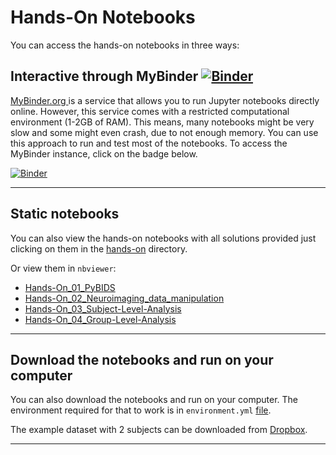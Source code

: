 # Hands-On Notebooks

You can access the hands-on notebooks in three ways:

## Interactive through MyBinder [![Binder](https://mybinder.org/badge_logo.svg)](https://mybinder.org/v2/gh/dcdace/COGNESTIC-fMRI/7e0bbdb9bcec4cb0b7c50a7f76f6834d94d398cc?urlpath=tree/hands-on)
[MyBinder.org ](https://mybinder.org)  is a service that allows you to run Jupyter notebooks directly online. However, this service comes with a restricted computational environment (1-2GB of RAM). This means, many notebooks might be very slow and some might even crash, due to not enough memory. You can use this approach to run and test most of the notebooks. To access the MyBinder instance, click on the badge below.

[![Binder](https://mybinder.org/badge_logo.svg)](https://mybinder.org/v2/gh/dcdace/COGNESTIC-fMRI/7e0bbdb9bcec4cb0b7c50a7f76f6834d94d398cc?urlpath=tree/hands-on)
___
## Static notebooks
You can also view the hands-on notebooks with all solutions provided just clicking on them in the [hands-on](https://github.com/dcdace/COGNESTIC-fMRI/tree/master/hands-on) directory. 

Or view them in `nbviewer`:

* [Hands-On_01_PyBIDS](https://nbviewer.org/github/dcdace/COGNESTIC-fMRI/blob/master/hands-on/Hands-On_01_PyBIDS.ipynb?flush_cache=true)
* [Hands-On_02_Neuroimaging_data_manipulation](https://nbviewer.org/github/dcdace/COGNESTIC-fMRI/blob/master/hands-on/Hands-On_02_Neuroimaging_data_manipulation.ipynb?flush_cache=true)
* [Hands-On_03_Subject-Level-Analysis](https://nbviewer.org/github/dcdace/COGNESTIC-fMRI/blob/master/class-materials/04_nb_Subject-Level-Analysis.ipynb?flush_cache=true)
* [Hands-On_04_Group-Level-Analysis](https://nbviewer.org/github/dcdace/COGNESTIC-fMRI/blob/master/class-materials/05_nb_Group-Level-Analysis.ipynb?flush_cache=true)

___
## Download the notebooks and run on your computer
You can also download the notebooks and run on your computer. The environment required for that to work is in `environment.yml` [file](https://github.com/dcdace/COGNESTIC-fMRI/blob/master/environment.yml). 

The example dataset with 2 subjects can be downloaded from [Dropbox](https://dl.dropboxusercontent.com/s/q030cu844joczm6/FaceRecognition.zip).
___